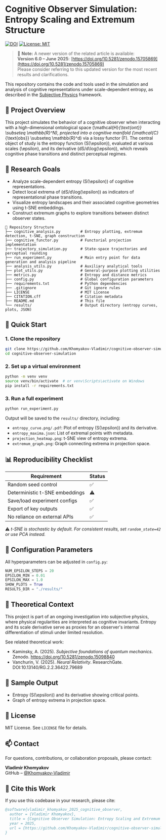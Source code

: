 # Cognitive Observer Simulation: Entropy Scaling and Extremum Structure
[![DOI](https://zenodo.org/badge/DOI/10.5281/zenodo.15544619.svg)](https://doi.org/10.5281/zenodo.15544619)
[![License: MIT](https://img.shields.io/badge/License-MIT-yellow.svg)](LICENSE)

> 📌 **Note:** A newer version of the related article is available:  
> **Version 6.0 – June 2025**: [https://doi.org/10.5281/zenodo.15705869](https://doi.org/10.5281/zenodo.15705869)  
> Please consider referring to this updated version for the most recent results and clarifications.

This repository contains the code and tools used in the simulation and analysis of cognitive representations under scale-dependent entropy, as described in the [Subjective Physics](https://doi.org/10.5281/zenodo.15544618) framework.

## 🧠 Project Overview

This project simulates the behavior of a cognitive observer when interacting with a high-dimensional ontological space \(\mathcal{H}_{\text{ont}} \subseteq \mathbb{R}^N\), projected into a cognitive manifold \(\mathcal{C}_{\text{obs}} \subseteq \mathbb{R}^d\) via a lossy functor \(F\). The central object of study is the entropy function \(S(\epsilon)\), evaluated at various scales \(\epsilon\), and its derivative \(dS/d\log(\epsilon)\), which reveals cognitive phase transitions and distinct perceptual regimes.

## 🔬 Research Goals

- Analyze scale-dependent entropy \(S(\epsilon)\) of cognitive representations.
- Detect local extrema of \(dS/d\log(\epsilon)\) as indicators of representational phase transitions.
- Visualize entropy landscapes and their associated cognitive geometries using t-SNE embeddings.
- Construct extremum graphs to explore transitions between distinct observer states.

```plaintext
📂 Repository Structure
├── cognitive_analysis.py         # Entropy plotting, extremum detection, t-SNE, graph construction
├── cognitive_functor.py          # Functorial projection implementation
├── trajectory_simulation.py      # State-space trajectories and perceptual rounding
├── run_experiment.py             # Main entry point for data generation and analysis pipeline
├── analysis_utils.py             # Auxiliary analytical tools
├── plot_utils.py                 # General-purpose plotting utilities
├── metrics.py                    # Entropy and distance metrics
├── config.py                     # Global configuration parameters
├── requirements.txt              # Python dependencies
├── .gitignore                    # Git ignore rules
├── LICENSE                       # MIT License
├── CITATION.cff                  # Citation metadata
├── README.md                     # This file
└── results/                      # Output directory (entropy curves, plots, JSON)
```

## 🚀 Quick Start

### 1. Clone the repository

```bash
git clone https://github.com/Khomyakov-Vladimir/cognitive-observer-simulation.git
cd cognitive-observer-simulation
```

### 2. Set up a virtual environment

```bash
python -m venv venv
source venv/bin/activate  # or venv\Scripts\activate on Windows
pip install -r requirements.txt
```

### 3. Run a full experiment

```bash
python run_experiment.py
```

Output will be saved to the `results/` directory, including:

- `entropy_curve.png/.pdf`: Plot of entropy \(S(\epsilon)\) and its derivative.
- `entropy_maxima.json`: List of extremal points with metadata.
- `projection_heatmap.png`: t-SNE view of entropy extrema.
- `extremum_graph.png`: Graph connecting extrema in projection space.

## 📊 Reproducibility Checklist

| Requirement                    | Status |
|-------------------------------|--------|
| Random seed control           | ✅     |
| Deterministic t-SNE embeddings| ⚠️     |
| Save/load experiment configs  | ✅     |
| Export of key outputs         | ✅     |
| No reliance on external APIs  | ✅     |

⚠️ *t-SNE is stochastic by default. For consistent results, set `random_state=42` or use PCA instead.*

## 🔧 Configuration Parameters

All hyperparameters can be adjusted in `config.py`:

```python
NUM_EPSILON_STEPS = 20
EPSILON_MIN = 0.01
EPSILON_MAX = 1.0
SHOW_PLOTS = True
RESULTS_DIR = "./results/"
```

## 🧠 Theoretical Context

This project is part of an ongoing investigation into subjective physics, where physical regularities are interpreted as cognitive invariants. Entropy and its scale derivative serve as proxies for an observer's internal differentiation of stimuli under limited resolution.

See related theoretical work:

- Kaminsky, A. (2025). *Subjective foundations of quantum mechanics*. Zenodo. https://doi.org/10.5281/zenodo.15098840
- Vanchurin, V. (2025). *Neural Relativity*. ResearchGate. DOI:10.13140/RG.2.2.36422.79689

## 📎 Sample Output

- Entropy \(S(\epsilon)\) and its derivative showing critical points.
- Graph of entropy extrema in projection space.

## 📄 License

MIT License. See `LICENSE` file for details.

## 📫 Contact

For questions, contributions, or collaboration proposals, please contact:

**Vladimir Khomyakov**  
GitHub – [@Khomyakov-Vladimir](https://github.com/Khomyakov-Vladimir)

## 📖 Cite this Work

If you use this codebase in your research, please cite:

```bibtex
@software{vladimir_khomyakov_2025_cognitive_observer,
  author = {Vladimir Khomyakov},
  title = {Cognitive Observer Simulation: Entropy Scaling and Extremum Structure},
  year = 2025,
  url = {https://github.com/Khomyakov-Vladimir/cognitive-observer-simulation}
}
```